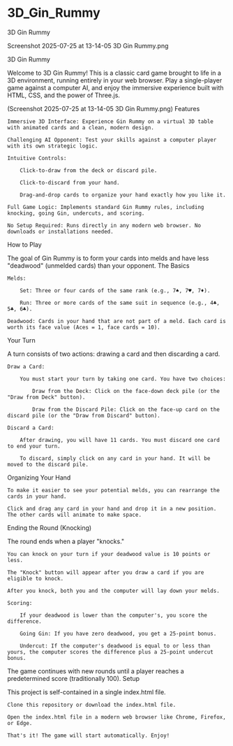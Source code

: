 # 3D_Gin_Rummy
3D Gin Rummy


Screenshot 2025-07-25 at 13-14-05 3D Gin Rummy.png


3D Gin Rummy

Welcome to 3D Gin Rummy! This is a classic card game brought to life in a 3D environment, running entirely in your web browser. Play a single-player game against a computer AI, and enjoy the immersive experience built with HTML, CSS, and the power of Three.js.

(Screenshot 2025-07-25 at 13-14-05 3D Gin Rummy.png)
Features

    Immersive 3D Interface: Experience Gin Rummy on a virtual 3D table with animated cards and a clean, modern design.

    Challenging AI Opponent: Test your skills against a computer player with its own strategic logic.

    Intuitive Controls:

        Click-to-draw from the deck or discard pile.

        Click-to-discard from your hand.

        Drag-and-drop cards to organize your hand exactly how you like it.

    Full Game Logic: Implements standard Gin Rummy rules, including knocking, going Gin, undercuts, and scoring.

    No Setup Required: Runs directly in any modern web browser. No downloads or installations needed.

How to Play

The goal of Gin Rummy is to form your cards into melds and have less "deadwood" (unmelded cards) than your opponent.
The Basics

    Melds:

        Set: Three or four cards of the same rank (e.g., 7♠, 7♥, 7♦).

        Run: Three or more cards of the same suit in sequence (e.g., 4♣, 5♣, 6♣).

    Deadwood: Cards in your hand that are not part of a meld. Each card is worth its face value (Aces = 1, face cards = 10).

Your Turn

A turn consists of two actions: drawing a card and then discarding a card.

    Draw a Card:

        You must start your turn by taking one card. You have two choices:

            Draw from the Deck: Click on the face-down deck pile (or the "Draw from Deck" button).

            Draw from the Discard Pile: Click on the face-up card on the discard pile (or the "Draw from Discard" button).

    Discard a Card:

        After drawing, you will have 11 cards. You must discard one card to end your turn.

        To discard, simply click on any card in your hand. It will be moved to the discard pile.

Organizing Your Hand

    To make it easier to see your potential melds, you can rearrange the cards in your hand.

    Click and drag any card in your hand and drop it in a new position. The other cards will animate to make space.

Ending the Round (Knocking)

The round ends when a player "knocks."

    You can knock on your turn if your deadwood value is 10 points or less.

    The "Knock" button will appear after you draw a card if you are eligible to knock.

    After you knock, both you and the computer will lay down your melds.

    Scoring:

        If your deadwood is lower than the computer's, you score the difference.

        Going Gin: If you have zero deadwood, you get a 25-point bonus.

        Undercut: If the computer's deadwood is equal to or less than yours, the computer scores the difference plus a 25-point undercut bonus.

The game continues with new rounds until a player reaches a predetermined score (traditionally 100).
Setup

This project is self-contained in a single index.html file.

    Clone this repository or download the index.html file.

    Open the index.html file in a modern web browser like Chrome, Firefox, or Edge.

    That's it! The game will start automatically. Enjoy!
